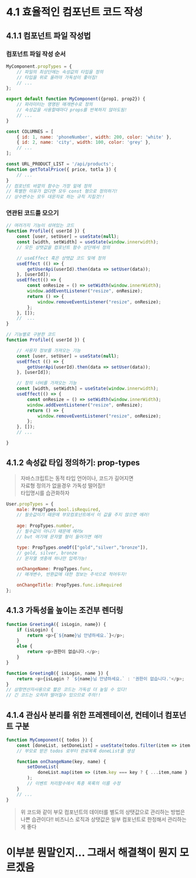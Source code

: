 # 4.1 효율적인 컴포넌트 코드 작성

## 4.1.1 컴포넌트 파일 작성법

### **컴포넌트 파일 작성 순서**

```javascript
MyComponent.propTypes = {
    // 파일의 최상단에는 속성값의 타입을 정의
    // 타입을 위로 올려야 가독성이 좋아짐!
    // ...
};

export default function MyComponent({prop1, prop2}) {
    // 파라미터는 명명된 매개변수로 정의
    // 속성값을 사용할때마다 props를 반복하지 않아도됨!
    // ...
}

const COLUMNES = [
    { id: 1, name: 'phoneNumber', width: 200, color: 'white' },
    { id: 2, name: 'city', width: 100, color: 'grey' },
    // ...
];

const URL_PRODUCT_LIST = '/api/products';
function getTotalPrice({ price, totla }) {
    // ...
}
// 컴포넌트 바깥의 함수는 가장 밑에 정의
// 특별한 이유가 없다면 모두 const 형으로 정의하기!
// 상수변수는 모두 대문자로 하는 규칙 지킬것!!
```

### **연관된 코드를 모으기**

```javascript
// 여러가지 기능이 섞여있는 코드
function Profile({ userId }) {
    const [user, setUser] = useState(null);
    const [width, setWidth] = useState(window.innerwidth);
    // 모든 상탯값을 컴포넌트 함수 상단에서 정의

    // useEffect 훅은 상탯값 코드 및에 정의
    useEffect (() => {
        getUserApi(userId).then(data => setUser(data));
    }, [userId]);
    useEffect(() => {
        const onResize = () => setWidth(window.innerWidth);
        window.addEventListener("resize", onResize);
        return () => {
            window.removeEventListener("resize", onResize);
        };
    }, []);
    //  ...
}

// 기능별로 구분한 코드
function Profile({ userId }) {

    // 사용자 정보를 가져오는 기능
    const [user, setUser] = useState(null);
    useEffect (() => {
        getUserApi(userId).then(data => setUser(data));
    }, [userId]);

    // 창의 너비를 가져오는 기능
    const [width, setWidth] = useState(window.innerwidth);
    useEffect(() => {
        const onResize = () => setWidth(window.innerWidth);
        window.addEventListener("resize", onResize);
        return () => {
            window.removeEventListener("resize", onResize);
        };
    }, []);
    // ...

}
```

## 4.1.2 속성값 타입 정의하기: prop-types
> 자바스크립트는 동적 타입 언어이나, 코드가 길어지면 </br>
> 자료형 정의가 없을경우 가독성 떨어짐!! </br>
> 타입명시를 습관화하자

```javascript
User.propTypes = {
    male: PropTypes.bool.isRequired,
    // 필숫값이기 때문에 부모컴포넌트에서 이 값을 주지 않으면 에러!
    
    age: PropTypes.number,
    // 필수값이 아니기 때문에 에러x
    // but 여기에 문자열 형이 들어가면 에러

    type: PropTypes.oneOf(["gold","silver","bronze"]),
    // gold, silver, bronze
    // 문자열 셋중에 하나만 입력가능!

    onChangeName: PropTypes.func,
    // 매개변수, 반환값에 대한 정보는 주석으로 적어두자!

    onChangeTitle: PropTypes.func.isRequired
};
```
## 4.1.3 가독성을 높이는 조건부 렌더링
```javascript
function GreetingA({ isLogin, name}) {
    if (isLogin) {
        return <p>{`${name}님 안녕하세요.`}</p>;
    }
    else {
        return <p>권한이 없습니다.</p>;
    }
}

function GreetingB({ isLogin, name }) {
    return <p>{isLogin ? `${name}님 안녕하세요.` : '권한이 없습니다.'</p>;
}
// 삼항연산자사용으로 짧은 코드는 가독성 더 높일 수 있다!
// 긴 코드는 오히려 떨어질수 있으므로 주의!!
```

## 4.1.4 관심사 분리를 위한 프레젠테이션, 컨테이너 컴포넌트 구분
```javascript
function MyComponent({ todos }) {
    const [doneList, setDoneList] = useState(todos.filter(item => item.done));
    // 부모로 받은 todos 로부터 완료목록 doneList를 생성

    function onChangeName(key, name) {
        setDoneList(
            doneList.map(item => (item.key === key ? { ...item,name } : item))
        );
        // 이벤트 처리함수에서 특종 목록의 이름 수정
    }
    // ...
}
```

> 위 코드와 같이 부모 컴포넌트의 데이터를 별도의 상탯값으로 관리하는 방법은 </br>
> 나쁜 습관이다!!
> 비즈니스 로직과 상탯값은 일부 컴포넌트로 한정해서 관리하는게 좋다

# 이부분 뭔말인지... 그래서 해결책이 뭔지 모르겠음